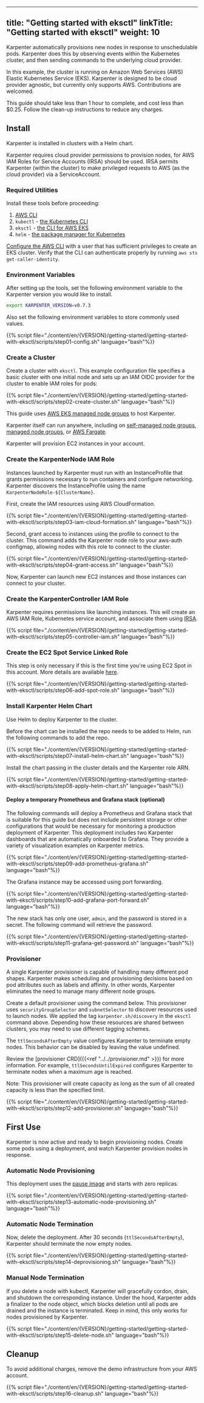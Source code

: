 
---
title: "Getting started with eksctl"
linkTitle: "Getting started with eksctl"
weight: 10
---

Karpenter automatically provisions new nodes in response to unschedulable
pods. Karpenter does this by observing events within the Kubernetes cluster,
and then sending commands to the underlying cloud provider.

In this example, the cluster is running on Amazon Web Services (AWS) Elastic
Kubernetes Service (EKS). Karpenter is designed to be cloud provider agnostic,
but currently only supports AWS. Contributions are welcomed.

This guide should take less than 1 hour to complete, and cost less than $0.25.
Follow the clean-up instructions to reduce any charges.

## Install

Karpenter is installed in clusters with a Helm chart.

Karpenter requires cloud provider permissions to provision nodes, for AWS IAM
Roles for Service Accounts (IRSA) should be used. IRSA permits Karpenter
(within the cluster) to make privileged requests to AWS (as the cloud provider)
via a ServiceAccount.

### Required Utilities

Install these tools before proceeding:

1. [AWS CLI](https://docs.aws.amazon.com/cli/latest/userguide/install-cliv2-linux.html)
2. `kubectl` - [the Kubernetes CLI](https://kubernetes.io/docs/tasks/tools/install-kubectl-linux/)
3. `eksctl` - [the CLI for AWS EKS](https://docs.aws.amazon.com/eks/latest/userguide/eksctl.html)
4. `helm` - [the package manager for Kubernetes](https://helm.sh/docs/intro/install/)

[Configure the AWS CLI](https://docs.aws.amazon.com/cli/latest/userguide/cli-configure-quickstart.html)
with a user that has sufficient privileges to create an EKS cluster. Verify that the CLI can
authenticate properly by running `aws sts get-caller-identity`.

### Environment Variables

After setting up the tools, set the following environment variable to the Karpenter version you
would like to install.

```bash
export KARPENTER_VERSION=v0.7.3
```

Also set the following environment variables to store commonly used values.

{{% script file="./content/en/{VERSION}/getting-started/getting-started-with-eksctl/scripts/step01-config.sh" language="bash"%}}

### Create a Cluster

Create a cluster with `eksctl`. This example configuration file specifies a basic cluster with one initial node and sets up an IAM OIDC provider for the cluster to enable IAM roles for pods:

{{% script file="./content/en/{VERSION}/getting-started/getting-started-with-eksctl/scripts/step02-create-cluster.sh" language="bash"%}}

This guide uses [AWS EKS managed node groups](https://docs.aws.amazon.com/eks/latest/userguide/managed-node-groups.html) to host Karpenter.

Karpenter itself can run anywhere, including on [self-managed node groups](https://docs.aws.amazon.com/eks/latest/userguide/worker.html), [managed node groups](https://docs.aws.amazon.com/eks/latest/userguide/managed-node-groups.html), or [AWS Fargate](https://aws.amazon.com/fargate/).

Karpenter will provision EC2 instances in your account.

### Create the KarpenterNode IAM Role

Instances launched by Karpenter must run with an InstanceProfile that grants permissions necessary to run containers and configure networking. Karpenter discovers the InstanceProfile using the name `KarpenterNodeRole-${ClusterName}`.

First, create the IAM resources using AWS CloudFormation.

{{% script file="./content/en/{VERSION}/getting-started/getting-started-with-eksctl/scripts/step03-iam-cloud-formation.sh" language="bash"%}}

Second, grant access to instances using the profile to connect to the cluster. This command adds the Karpenter node role to your aws-auth configmap, allowing nodes with this role to connect to the cluster.

{{% script file="./content/en/{VERSION}/getting-started/getting-started-with-eksctl/scripts/step04-grant-access.sh" language="bash"%}}

Now, Karpenter can launch new EC2 instances and those instances can connect to your cluster.

### Create the KarpenterController IAM Role

Karpenter requires permissions like launching instances. This will create an AWS IAM Role, Kubernetes service account, and associate them using [IRSA](https://docs.aws.amazon.com/emr/latest/EMR-on-EKS-DevelopmentGuide/setting-up-enable-IAM.html).

{{% script file="./content/en/{VERSION}/getting-started/getting-started-with-eksctl/scripts/step05-controller-iam.sh" language="bash"%}}

### Create the EC2 Spot Service Linked Role

This step is only necessary if this is the first time you're using EC2 Spot in this account. More details are available [here](https://docs.aws.amazon.com/batch/latest/userguide/spot_fleet_IAM_role.html).

{{% script file="./content/en/{VERSION}/getting-started/getting-started-with-eksctl/scripts/step06-add-spot-role.sh" language="bash"%}}

### Install Karpenter Helm Chart

Use Helm to deploy Karpenter to the cluster.

Before the chart can be installed the repo needs to be added to Helm, run the following commands to add the repo.

{{% script file="./content/en/{VERSION}/getting-started/getting-started-with-eksctl/scripts/step07-install-helm-chart.sh" language="bash"%}}

Install the chart passing in the cluster details and the Karpenter role ARN.

{{% script file="./content/en/{VERSION}/getting-started/getting-started-with-eksctl/scripts/step08-apply-helm-chart.sh" language="bash"%}}

#### Deploy a temporary Prometheus and Grafana stack (optional)

The following commands will deploy a Prometheus and Grafana stack that is suitable for this guide but does not include persistent storage or other configurations that would be necessary for monitoring a production deployment of Karpenter. This deployment includes two Karpenter dashboards that are automatically onboarded to Grafana. They provide a variety of visualization examples on Karpenter metrics.

{{% script file="./content/en/{VERSION}/getting-started/getting-started-with-eksctl/scripts/step09-add-prometheus-grafana.sh" language="bash"%}}

The Grafana instance may be accessed using port forwarding.

{{% script file="./content/en/{VERSION}/getting-started/getting-started-with-eksctl/scripts/step10-add-grafana-port-forward.sh" language="bash"%}}

The new stack has only one user, `admin`, and the password is stored in a secret. The following command will retrieve the password.

{{% script file="./content/en/{VERSION}/getting-started/getting-started-with-eksctl/scripts/step11-grafana-get-password.sh" language="bash"%}}

### Provisioner

A single Karpenter provisioner is capable of handling many different pod
shapes. Karpenter makes scheduling and provisioning decisions based on pod
attributes such as labels and affinity. In other words, Karpenter eliminates
the need to manage many different node groups.

Create a default provisioner using the command below.
This provisioner uses `securityGroupSelector` and `subnetSelector` to discover resources used to launch nodes.
We applied the tag `karpenter.sh/discovery` in the `eksctl` command above.
Depending how these resources are shared between clusters, you may need to use different tagging schemes.

The `ttlSecondsAfterEmpty` value configures Karpenter to terminate empty nodes.
This behavior can be disabled by leaving the value undefined.

Review the [provisioner CRD]({{<ref "../../provisioner.md" >}}) for more information. For example,
`ttlSecondsUntilExpired` configures Karpenter to terminate nodes when a maximum age is reached.

Note: This provisioner will create capacity as long as the sum of all created capacity is less than the specified limit.

{{% script file="./content/en/{VERSION}/getting-started/getting-started-with-eksctl/scripts/step12-add-provisioner.sh" language="bash"%}}

## First Use

Karpenter is now active and ready to begin provisioning nodes.
Create some pods using a deployment, and watch Karpenter provision nodes in response.

### Automatic Node Provisioning

This deployment uses the [pause image](https://www.ianlewis.org/en/almighty-pause-container) and starts with zero replicas.

{{% script file="./content/en/{VERSION}/getting-started/getting-started-with-eksctl/scripts/step13-automatic-node-provisioning.sh" language="bash"%}}

### Automatic Node Termination

Now, delete the deployment. After 30 seconds (`ttlSecondsAfterEmpty`),
Karpenter should terminate the now empty nodes.

{{% script file="./content/en/{VERSION}/getting-started/getting-started-with-eksctl/scripts/step14-deprovisioning.sh" language="bash"%}}

### Manual Node Termination

If you delete a node with kubectl, Karpenter will gracefully cordon, drain,
and shutdown the corresponding instance. Under the hood, Karpenter adds a
finalizer to the node object, which blocks deletion until all pods are
drained and the instance is terminated. Keep in mind, this only works for
nodes provisioned by Karpenter.

{{% script file="./content/en/{VERSION}/getting-started/getting-started-with-eksctl/scripts/step15-delete-node.sh" language="bash"%}}

## Cleanup

To avoid additional charges, remove the demo infrastructure from your AWS account.

{{% script file="./content/en/{VERSION}/getting-started/getting-started-with-eksctl/scripts/step16-cleanup.sh" language="bash"%}}
